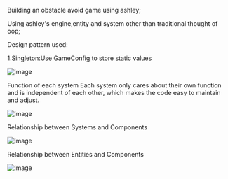 Building an obstacle avoid game using ashley;


Using ashley's engine,entity and system other than traditional thought of oop;

Design pattern used:

1.Singleton:Use GameConfig to store static values


![image](https://github.com/capet1brasidas/ObstacleAvoidGame-Ashley/assets/141989335/4dc0f379-32e0-483c-ae5c-f47b43a96c53)





Function of each system
Each system only cares about their own function and is independent of each other, which makes the code easy to maintain and adjust.

![image](https://github.com/capet1brasidas/ObstacleAvoidGame-Ashley/assets/141989335/fa9191e9-e3ec-4868-87e6-d7e2843418e6)


Relationship between Systems and Components

![image](https://github.com/capet1brasidas/ObstacleAvoidGame-Ashley/assets/141989335/e08596b1-e57c-48f3-bbd2-c398378360a1)



Relationship between Entities and Components

![image](https://github.com/capet1brasidas/ObstacleAvoidGame-Ashley/assets/141989335/b90e9065-2d43-451f-954a-05440658af74)


